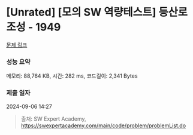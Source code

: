 # [Unrated] [모의 SW 역량테스트] 등산로 조성 - 1949 

[문제 링크](https://swexpertacademy.com/main/code/problem/problemDetail.do?contestProbId=AV5PoOKKAPIDFAUq) 

### 성능 요약

메모리: 88,764 KB, 시간: 282 ms, 코드길이: 2,341 Bytes

### 제출 일자

2024-09-06 14:27



> 출처: SW Expert Academy, https://swexpertacademy.com/main/code/problem/problemList.do